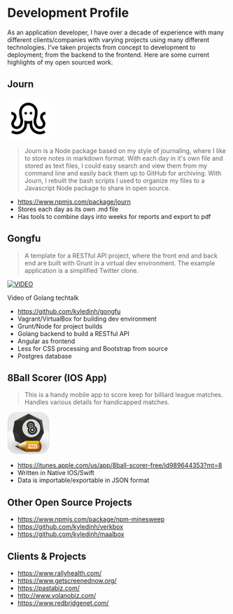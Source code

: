# Development Profile

As an application developer, I have over a decade of experience with many different clients/companies with varying projects using many different technologies. I've taken projects from concept to development to deployment; from the backend to the frontend. Here are some current highlights of my open sourced work.

## Journ

<img src="https://github.com/kyledinh/journ/raw/master/assets/icons8-Octopus-96.png" title="Octopus" width="96" height="96">

> Journ is a Node package based on my style of journaling, where I like to store notes in markdown format. With each day in it's own file and stored as text files, I could easy search and view them from my command line and easily back them up to GitHub for archiving. With Journ, I rebuilt the bash scripts I used to organize my files to a Javascript Node package to share in open source.

* https://www.npmjs.com/package/journ
* Stores each day as its own .md file
* Has tools to combine days into weeks for reports and export to pdf

## Gongfu
> A template for a RESTful API project, where the front end and back end are built with Grunt in a virtual dev environment. The example application is a simplified Twitter clone.

[![VIDEO](http://img.youtube.com/vi/0arV-k8OPMg/0.jpg)](http://www.youtube.com/watch?v=0arV-k8OPMg)

Video of Golang techtalk

* https://github.com/kyledinh/gongfu
* Vagrant/VirtualBox for building dev environment
* Grunt/Node for project builds
* Golang backend to build a RESTful API
* Angular as frontend
* Less for CSS processing and Bootstrap from source
* Postgres database

## 8Ball Scorer (IOS App)

> This is a handy mobile app to score keep for billiard league matches. Handles various details for handicapped matches.

<img src="img/8ballscorericon.png" height="96px" weight="96px" style="border-radius: 20px">

* https://itunes.apple.com/us/app/8ball-scorer-free/id989644353?mt=8
* Written in Native IOS/Swift
* Data is importable/exportable in JSON format

## Other Open Source Projects

* https://www.npmjs.com/package/npm-minesweep
* https://github.com/kyledinh/verkbox
* https://github.com/kyledinh/maalbox

## Clients & Projects

* https://www.rallyhealth.com/
* https://www.getscreenednow.org/
* https://pastabiz.com/
* http://www.volanobiz.com/
* https://www.redbridgenet.com/
